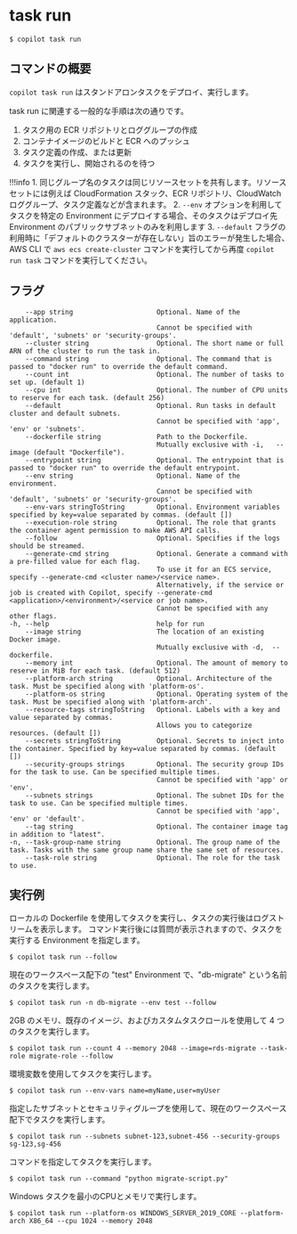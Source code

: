 # task run
```
$ copilot task run
```

## コマンドの概要
`copilot task run` はスタンドアロンタスクをデプロイ、実行します。

task run に関連する一般的な手順は次の通りです。

1. タスク用の ECR リポジトリとロググループの作成
2. コンテナイメージのビルドと ECR へのプッシュ
3. タスク定義の作成、または更新
4. タスクを実行し、開始されるのを待つ

!!!info
    1. 同じグループ名のタスクは同じリソースセットを共有します。リソースセットには例えば CloudFormation スタック、ECR リポジトリ、CloudWatch ロググループ、タスク定義などが含まれます。
    2. `--env` オプションを利用してタスクを特定の Environment にデプロイする場合、そのタスクはデプロイ先 Environment のパブリックサブネットのみを利用します
    3. `--default` フラグの利用時に「デフォルトのクラスターが存在しない」旨のエラーが発生した場合、AWS CLI で `aws ecs create-cluster` コマンドを実行してから再度 `copilot run task` コマンドを実行してください。

## フラグ
```
    --app string                     Optional. Name of the application.
                                     Cannot be specified with 'default', 'subnets' or 'security-groups'.
    --cluster string                 Optional. The short name or full ARN of the cluster to run the task in.
    --command string                 Optional. The command that is passed to "docker run" to override the default command.
    --count int                      Optional. The number of tasks to set up. (default 1)
    --cpu int                        Optional. The number of CPU units to reserve for each task. (default 256)
    --default                        Optional. Run tasks in default cluster and default subnets.
                                     Cannot be specified with 'app', 'env' or 'subnets'.
    --dockerfile string              Path to the Dockerfile.
                                     Mutually exclusive with -i,   --image (default "Dockerfile").
    --entrypoint string              Optional. The entrypoint that is passed to "docker run" to override the default entrypoint.
    --env string                     Optional. Name of the environment.
                                     Cannot be specified with 'default', 'subnets' or 'security-groups'.
    --env-vars stringToString        Optional. Environment variables specified by key=value separated by commas. (default [])
    --execution-role string          Optional. The role that grants the container agent permission to make AWS API calls.
    --follow                         Optional. Specifies if the logs should be streamed.
    --generate-cmd string            Optional. Generate a command with a pre-filled value for each flag.
                                     To use it for an ECS service, specify --generate-cmd <cluster name>/<service name>.
                                     Alternatively, if the service or job is created with Copilot, specify --generate-cmd <application>/<environment>/<service or job name>.
                                     Cannot be specified with any other flags.
-h, --help                           help for run
    --image string                   The location of an existing Docker image.
                                     Mutually exclusive with -d,  --dockerfile.
    --memory int                     Optional. The amount of memory to reserve in MiB for each task. (default 512)
    --platform-arch string           Optional. Architecture of the task. Must be specified along with 'platform-os'.
    --platform-os string             Optional. Operating system of the task. Must be specified along with 'platform-arch'.
    --resource-tags stringToString   Optional. Labels with a key and value separated by commas.
                                     Allows you to categorize resources. (default [])
    --secrets stringToString         Optional. Secrets to inject into the container. Specified by key=value separated by commas. (default [])
    --security-groups strings        Optional. The security group IDs for the task to use. Can be specified multiple times.
                                     Cannot be specified with 'app' or 'env'.
    --subnets strings                Optional. The subnet IDs for the task to use. Can be specified multiple times.
                                     Cannot be specified with 'app', 'env' or 'default'.
    --tag string                     Optional. The container image tag in addition to "latest".
-n, --task-group-name string         Optional. The group name of the task. Tasks with the same group name share the same set of resources.
    --task-role string               Optional. The role for the task to use.
```
## 実行例
ローカルの Dockerfile を使用してタスクを実行し、タスクの実行後はログストリームを表示します。
コマンド実行後には質問が表示されますので、タスクを実行する Environment を指定します。
```
$ copilot task run --follow
```

現在のワークスペース配下の "test" Environment で、"db-migrate" という名前のタスクを実行します。
```
$ copilot task run -n db-migrate --env test --follow
```

2GB のメモリ、既存のイメージ、およびカスタムタスクロールを使用して 4 つのタスクを実行します。
```
$ copilot task run --count 4 --memory 2048 --image=rds-migrate --task-role migrate-role --follow
```

環境変数を使用してタスクを実行します。
```
$ copilot task run --env-vars name=myName,user=myUser
```

指定したサブネットとセキュリティグループを使用して、現在のワークスペース配下でタスクを実行します。
```
$ copilot task run --subnets subnet-123,subnet-456 --security-groups sg-123,sg-456
```

コマンドを指定してタスクを実行します。
```
$ copilot task run --command "python migrate-script.py"
```

Windows タスクを最小のCPUとメモリで実行します。 
```
$ copilot task run --platform-os WINDOWS_SERVER_2019_CORE --platform-arch X86_64 --cpu 1024 --memory 2048
```
